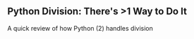 ##  Python Division: There&#39;s &gt;1 Way to Do It

A quick review of how Python (2) handles division
